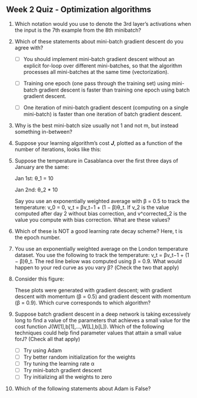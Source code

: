 ## Week 2 Quiz - Optimization algorithms

1. Which notation would you use to denote the 3rd layer’s activations when the input is the 7th example from the 8th minibatch?

    
2. Which of these statements about mini-batch gradient descent do you agree with?

    - [ ] You should implement mini-batch gradient descent without an explicit for-loop over different mini-batches, so that the algorithm processes all mini-batches at the same time (vectorization).
    - [ ] Training one epoch (one pass through the training set) using mini-batch gradient descent is faster than training one epoch using batch gradient descent.
    - [ ] One iteration of mini-batch gradient descent (computing on a single mini-batch) is faster than one iteration of batch gradient descent.
    
    
3. Why is the best mini-batch size usually not 1 and not m, but instead something in-between?

    
4. Suppose your learning algorithm’s cost ***J***, plotted as a function of the number of iterations, looks like this:

    
5. Suppose the temperature in Casablanca over the first three days of January are the same:

    Jan 1st: θ_1 = 10
    
    Jan 2nd: θ_2 * 10
    
    Say you use an exponentially weighted average with β = 0.5 to track the temperature: v_0 = 0, v_t = βv_t−1 + (1 − β)θ_t. If v_2 is the value computed after day 2 without bias correction, and v^corrected_2 is the value you compute with bias correction. What are these values?
    
    
6. Which of these is NOT a good learning rate decay scheme? Here, t is the epoch number.

    
7. You use an exponentially weighted average on the London temperature dataset. You use the following to track the temperature: v_t = βv_t−1 + (1 − β)θ_t. The red line below was computed using β = 0.9. What would happen to your red curve as you vary β? (Check the two that apply)

    
8. Consider this figure:

    These plots were generated with gradient descent; with gradient descent with momentum (β = 0.5) and gradient descent with momentum (β = 0.9). Which curve corresponds to which algorithm?


9. Suppose batch gradient descent in a deep network is taking excessively long to find a value of the parameters that achieves a small value for the cost function J(W[1],b[1],...,W[L],b[L]). Which of the following techniques could help find parameter values that attain a small value forJ? (Check all that apply)

    - [ ] Try using Adam
    - [ ] Try better random initialization for the weights
    - [ ] Try tuning the learning rate α
    - [ ] Try mini-batch gradient descent
    - [ ] Try initializing all the weights to zero

10. Which of the following statements about Adam is False? 

